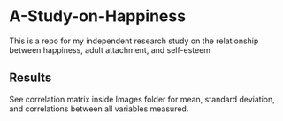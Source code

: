 # A-Study-on-Happiness
This is a repo for my independent research study on the relationship between happiness, adult attachment, and self-esteem

## Results

See correlation matrix inside Images folder for mean, standard deviation, and correlations between all variables measured.
